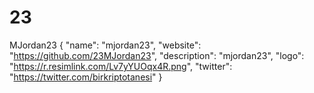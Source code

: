 # 23
MJordan23
{
  "name": "mjordan23",
  "website": "https://github.com/23MJordan23",
  "description": "mjordan23",
  "logo": "https://r.resimlink.com/Lv7yYUOqx4R.png",
  "twitter": "https://twitter.com/birkriptotanesi"
}
